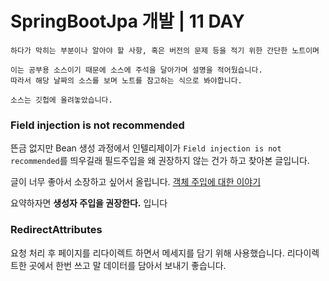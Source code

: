 
# SpringBootJpa 개발 | 11 DAY
```
하다가 막히는 부분이나 알아야 할 사항, 혹은 버전의 문제 등을 적기 위한 간단한 노트이며

이는 공부용 소스이기 때문에 소스에 주석을 달아가며 설명을 적어뒀습니다.
따라서 해당 날짜의 소스를 보며 노트를 참고하는 식으로 봐야합니다.

소스는 깃헙에 올려놓았습니다.
```

### Field injection is not recommended

뜬금 없지만 Bean 생성 과정에서 인텔리제이가 ` Field injection is not recommended `를 띄우길래 필드주입을 왜 권장하지 않는 건가 하고 찾아본 글입니다.

글이 너무 좋아서 소장하고 싶어서 올립니다.
[객체 주입에 대한 이야기](https://yaboong.github.io/spring/2019/08/29/why-field-injection-is-bad/)

요약하자면 **생성자 주입을 권장한다.** 입니다

### RedirectAttributes
요청 처리 후 페이지를 리다이렉트 하면서 메세지를 담기 위해 사용했습니다.
리다이렉트한 곳에서 한번 쓰고 말 데이터를 담아서 보내기 좋습니다.
